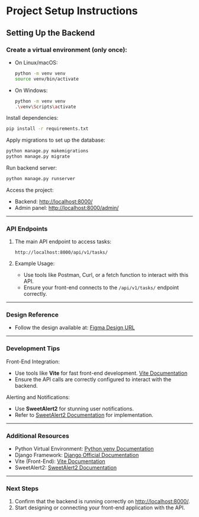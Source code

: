 # Project Setup Instructions

## Setting Up the Backend
### Create a virtual environment (only once):
   - On Linux/macOS:
     ```bash
     python -m venv venv
     source venv/bin/activate
     ```
   - On Windows:
     ```bash
     python -m venv venv
     .\venv\Scripts\activate
     ```

 Install dependencies:
   ```bash
   pip install -r requirements.txt
   ```

Apply migrations to set up the database:
   ```bash
   python manage.py makemigrations
   python manage.py migrate
   ```

Run backend server:
   ```bash
   python manage.py runserver
   ```

Access the project:
   - Backend: [http://localhost:8000/](http://localhost:8000/)
   - Admin panel: [http://localhost:8000/admin/](http://localhost:8000/admin/)

---

### API Endpoints

1. The main API endpoint to access tasks:
   ```
   http://localhost:8000/api/v1/tasks/
   ```

2. Example Usage:
   - Use tools like Postman, Curl, or a fetch function to interact with this API.
   - Ensure your front-end connects to the `/api/v1/tasks/` endpoint correctly.

---

### Design Reference
- Follow the design available at:
  [Figma Design URL](https://www.figma.com/design/8xvQYQgDo50asbY319e2In/Untitled?node-id=0-1&t=pUuOXXboSyIiUwSI-1)

---

### Development Tips
 Front-End Integration:
   - Use tools like **Vite** for fast front-end development. [Vite Documentation](https://vite.dev/)
   - Ensure the API calls are correctly configured to interact with the backend.

 Alerting and Notifications:
   - Use **SweetAlert2** for stunning user notifications.
   - Refer to [SweetAlert2 Documentation](https://sweetalert2.github.io/#usage) for implementation.

---

### Additional Resources

- Python Virtual Environment: [Python venv Documentation](https://docs.python.org/3/library/venv.html)
- Django Framework: [Django Official Documentation](https://www.djangoproject.com/)
- Vite (Front-End): [Vite Documentation](https://vite.dev/)
- SweetAlert2: [SweetAlert2 Documentation](https://sweetalert2.github.io/#usage)

---

### Next Steps

1. Confirm that the backend is running correctly on [http://localhost:8000/](http://localhost:8000/).
2. Start designing or connecting your front-end application with the API.

